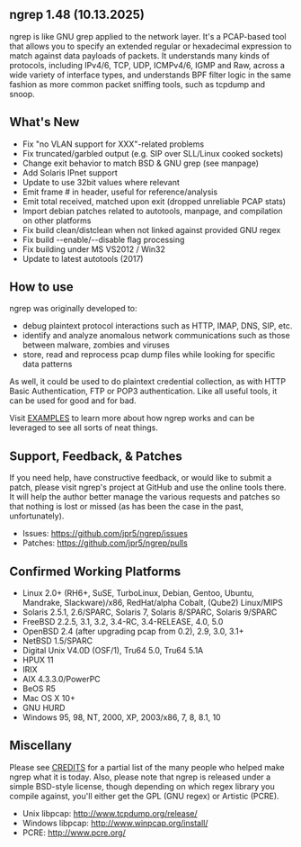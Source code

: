 ## ngrep 1.48 (10.13.2025)

ngrep is like GNU grep applied to the network layer.  It's a PCAP-based tool
that allows you to specify an extended regular or hexadecimal expression to
match against data payloads of packets.  It understands many kinds of protocols,
including IPv4/6, TCP, UDP, ICMPv4/6, IGMP and Raw, across a wide variety of
interface types, and understands BPF filter logic in the same fashion as more
common packet sniffing tools, such as tcpdump and snoop.


## What's New

 * Fix "no VLAN support for XXX"-related problems
 * Fix truncated/garbled output (e.g. SIP over SLL/Linux cooked sockets)
 * Change exit behavior to match BSD & GNU grep (see manpage)
 * Add Solaris IPnet support
 * Update to use 32bit values where relevant
 * Emit frame # in header, useful for reference/analysis
 * Emit total received, matched upon exit (dropped unreliable PCAP stats)
 * Import debian patches related to autotools, manpage, and compilation on other platforms
 * Fix build clean/distclean when not linked against provided GNU regex
 * Fix build --enable/--disable flag processing
 * Fix building under MS VS2012 / Win32
 * Update to latest autotools (2017)


## How to use

ngrep was originally developed to:

* debug plaintext protocol interactions such as HTTP, IMAP, DNS, SIP, etc.
* identify and analyze anomalous network communications such as those between
  malware, zombies and viruses
* store, read and reprocess pcap dump files while looking for specific data
  patterns

As well, it could be used to do plaintext credential collection, as with HTTP
Basic Authentication, FTP or POP3 authentication.  Like all useful tools, it can
be used for good and for bad.

Visit [EXAMPLES](EXAMPLES.md) to learn more about how ngrep works and can be
leveraged to see all sorts of neat things.


## Support, Feedback, & Patches

If you need help, have constructive feedback, or would like to submit a patch,
please visit ngrep's project at GitHub and use the online tools there.  It will
help the author better manage the various requests and patches so that nothing
is lost or missed (as has been the case in the past, unfortunately).

* Issues: https://github.com/jpr5/ngrep/issues
* Patches: https://github.com/jpr5/ngrep/pulls


## Confirmed Working Platforms

* Linux 2.0+ (RH6+, SuSE, TurboLinux, Debian, Gentoo, Ubuntu, Mandrake, Slackware)/x86, RedHat/alpha Cobalt, (Qube2) Linux/MIPS
* Solaris 2.5.1, 2.6/SPARC, Solaris 7, Solaris 8/SPARC, Solaris 9/SPARC
* FreeBSD 2.2.5, 3.1, 3.2, 3.4-RC, 3.4-RELEASE, 4.0, 5.0
* OpenBSD 2.4 (after upgrading pcap from 0.2), 2.9, 3.0, 3.1+
* NetBSD 1.5/SPARC
* Digital Unix V4.0D (OSF/1), Tru64 5.0, Tru64 5.1A
* HPUX 11
* IRIX
* AIX 4.3.3.0/PowerPC
* BeOS R5
* Mac OS X 10+
* GNU HURD
* Windows 95, 98, NT, 2000, XP, 2003/x86, 7, 8, 8.1, 10


## Miscellany

Please see [CREDITS](CREDITS) for a partial list of the many people who helped make ngrep
what it is today.  Also, please note that ngrep is released under a simple
BSD-style license, though depending on which regex library you compile
against, you'll either get the GPL (GNU regex) or Artistic (PCRE).

 * Unix libpcap: http://www.tcpdump.org/release/
 * Windows libpcap: http://www.winpcap.org/install/
 * PCRE: http://www.pcre.org/
